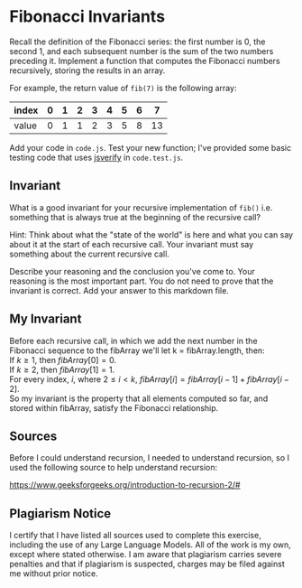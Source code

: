 # Fibonacci Invariants

Recall the definition of the Fibonacci series: the first number is 0, the second
1, and each subsequent number is the sum of the two numbers preceding it.
Implement a function that computes the Fibonacci numbers recursively, storing
the results in an array.

For example, the return value of `fib(7)` is the following array:

| index |  0  |  1  |  2  |  3  |  4  |  5  |  6  |  7  |
| ----- | --- | --- | --- | --- | --- | --- | --- | --- |
| value |  0  |  1  |  1  |  2  |  3  |  5  |  8  |  13 |

Add your code in `code.js`. Test your new function; I've provided some basic
testing code that uses [jsverify](https://jsverify.github.io/) in
`code.test.js`.

## Invariant

What is a good invariant for your recursive implementation of `fib()`
i.e. something that is always true at the beginning of the recursive call?

Hint: Think about what the "state of the world" is here and what you can say
about it at the start of each recursive call. Your invariant must say something
about the current recursive call.

Describe your reasoning and the conclusion you've come to. Your reasoning is the
most important part. You do not need to prove that the invariant is correct. Add
your answer to this markdown file.

## My Invariant

Before each recursive call, in which we add the next number in the Fibonacci
sequence to the fibArray we'll let k = fibArray.length, then:  
If $k \geq 1$, then $fibArray[0] = 0$.  
If $k \geq 2$, then $fibArray[1] = 1$.  
For every index, $i$, where $2 \leq i < k$, $fibArray[i] =
fibArray[i - 1] + fibArray[i - 2]$.  
So my invariant is the property that all elements computed so far, and stored
within fibArray, satisfy the Fibonacci relationship.

## Sources

Before I could understand recursion, I needed to understand recursion, so I used
the following source to help understand recursion:  

https://www.geeksforgeeks.org/introduction-to-recursion-2/#  

## Plagiarism Notice

I certify that I have listed all sources used to complete this exercise, including the use of any Large Language Models. All of the work is my own, except where stated otherwise. I am aware that plagiarism carries severe penalties and that if plagiarism is suspected, charges may be filed against me without prior notice.
